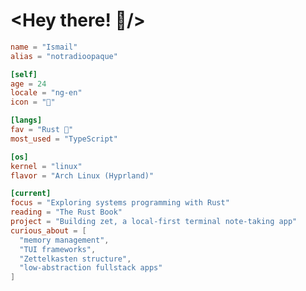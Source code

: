 # <Hey there! 👋/>

```toml
name = "Ismail"
alias = "notradioopaque"

[self]
age = 24
locale = "ng-en"
icon = "🦥"

[langs]
fav = "Rust 🦀"
most_used = "TypeScript"

[os]
kernel = "linux"
flavor = "Arch Linux (Hyprland)"

[current]
focus = "Exploring systems programming with Rust"
reading = "The Rust Book"
project = "Building zet, a local-first terminal note-taking app"
curious_about = [
  "memory management",
  "TUI frameworks",
  "Zettelkasten structure",
  "low-abstraction fullstack apps"
]
```

<!-- <a href="https://gitroll.io/profile/uUCfbnn5sDaRlTQUA6uVhoQk2QpD2" target="_blank"><img src="https://gitroll.io/api/badges/profiles/v1/uUCfbnn5sDaRlTQUA6uVhoQk2QpD2?theme=tokyoNight" alt="GitRoll Profile Badge"/></a> -->

<!-- ### 🧰 Languages and Tools

<img align="left" alt="TypeScript" width="30px" style="padding-right:10px;" src="https://cdn.jsdelivr.net/gh/devicons/devicon/icons/typescript/typescript-plain.svg" />
<img align="left" alt="Nextjs" width="30px" style="padding-right:10px;" src="https://cdn.jsdelivr.net/gh/devicons/devicon/icons/nextjs/nextjs-original.svg" />
<img align="left" alt="Git" width="30px" style="padding-right:10px;" src="https://cdn.jsdelivr.net/gh/devicons/devicon/icons/git/git-original.svg" />
<img align="left" alt="HTML" width="30px" style="padding-right:10px;" src="https://cdn.jsdelivr.net/gh/devicons/devicon/icons/html5/html5-plain.svg" />
<img align="left" alt="CSS" width="30px" style="padding-right:10px;" src="https://cdn.jsdelivr.net/gh/devicons/devicon/icons/css3/css3-plain.svg" />
<img align="left" alt="JavaScript" width="30px" style="padding-right:10px;" src="https://cdn.jsdelivr.net/gh/devicons/devicon/icons/javascript/javascript-plain.svg" />
<img align="left" alt="React" width="30px" style="padding-right:10px;" src="https://cdn.jsdelivr.net/gh/devicons/devicon/icons/react/react-original.svg" />
<img align="left" alt="React" width="30px" style="padding-right:10px;" src="https://cdn.jsdelivr.net/gh/devicons/devicon/icons/svelte/svelte-original.svg" />
<img align="left" alt="React" width="30px" style="padding-right:10px;" src="https://cdn.jsdelivr.net/gh/devicons/devicon/icons/nodejs/nodejs-original.svg" />
<img align="left" alt="Bash" width="30px" style="padding-right:10px;" src="https://cdn.jsdelivr.net/gh/devicons/devicon/icons/bash/bash-original.svg" />
<img align="left" alt="rust" width="30px" style="padding-right:10px;" src="https://cdn.jsdelivr.net/gh/devicons/devicon/icons/rust/rust-original.svg" /> -->

<!-- - [📩 Reach out](mailto:ismailmuyideen.c05@gmail.com) -->
<!-- - [🚀 Website](https://heyismail.xyz) -->
<!--  - [📜 My Resume](https://github.com/notradioopaque/notradioopaque/blob/main/Ismail_Muyideen.pdf) -->

<!-- [Schedule a Meeting](https://cal.com/notradioopaque/15min) 👉👉👉 and maybe build the next big thing 😉 -->
